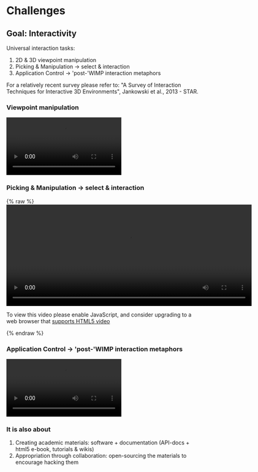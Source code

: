 # Challenges

## Goal: Interactivity

Universal interaction tasks:

 1. 2D & 3D viewpoint manipulation
 2. Picking & Manipulation -> select & interaction
 3. Application Control -> 'post-'WIMP interaction metaphors


For a relatively recent survey please refer to: "A Survey of Interaction Techniques for Interactive 3D Environments", Jankowski et al., 2013 - STAR.

### Viewpoint manipulation

<video data-autoplay src="vid/flock.ogv"></video>

### Picking & Manipulation -> select & interaction

{% raw %}
  <video id="my-video" class="video-js" controls preload="auto" width="640" height="264"
   data-setup="{}">
  <source src="vid/creators.mp4" type='video/mp4'>
  <p class="vjs-no-js">
    To view this video please enable JavaScript, and consider upgrading to a web browser that
    <a href="http://videojs.com/html5-video-support/" target="_blank">supports HTML5 video</a>
  </p>
  </video>
{% endraw %}

### Application Control -> 'post-'WIMP interaction metaphors

<video data-autoplay src="vid/app_ctrl.ogv"></video>

### It is also about

1. Creating academic materials: software + documentation (API-docs + html5 e-book, tutorials & wikis)
2. Appropriation through collaboration: open-sourcing the materials to encourage hacking them